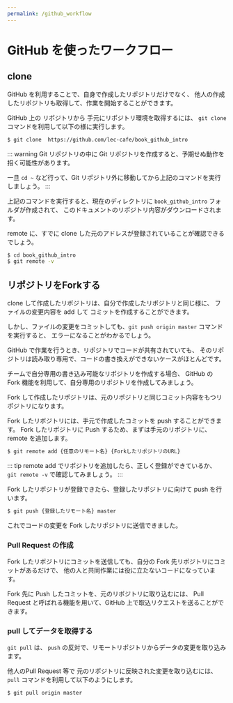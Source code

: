 ```yaml
---
permalink: /github_workflow
---
```

# GitHub を使ったワークフロー

## clone 

GitHub を利用することで、自身で作成したリポジトリだけでなく、
他人の作成したリポジトリも取得して、作業を開始することができます。

GitHub 上の リポジトリから 手元にリポジトリ環境を取得するには、
`git clone` コマンドを利用して以下の様に実行します。

```bash
$ git clone  https://github.com/lec-cafe/book_github_intro
```

::: warning
Git リポジトリの中に Git リポジトリを作成すると、予期せぬ動作を招く可能性があります。

一旦 `cd ~` など行って、Git リポジトリ外に移動してから上記のコマンドを実行しましょう。
:::


上記のコマンドを実行すると、現在のディレクトリに `book_github_intro` フォルダが作成されて、
このドキュメントのリポジトリ内容がダウンロードされます。

remote に、すでに clone した元のアドレスが登録されていることが確認できるでしょう。

```bash
$ cd book_github_intro
$ git remote -v
```

## リポジトリをForkする

clone して作成したリポジトリは、自分で作成したリポジトリと同じ様に、
ファイルの変更内容を add して コミットを作成することができます。

しかし、ファイルの変更をコミットしても、`git push origin master` コマンドを実行すると、
エラーになることがわかるでしょう。

GitHub で作業を行うとき、リポジトリでコードが共有されていても、
そのリポジトリは読み取り専用で、コードの書き換えができないケースがほとんどです。

チームで自分専用の書き込み可能なリポジトリを作成する場合、
GitHub の Fork 機能を利用して、自分専用のリポジトリを作成してみましょう。

Fork して作成したリポジトリは、元のリポジトリと同じコミット内容をもつリポジトリになります。

Fork したリポジトリには、手元で作成したコミットを push することができます。
Fork したリポジトリに Push するため、まずは手元のリポジトリに、remote を追加します。

```bash
$ git remote add {任意のリモート名} {ForkしたリポジトリのURL} 
```

::: tip
remote add でリポジトリを追加したら、正しく登録ができているか、
`git remote -v` で確認してみましょう。
:::


Fork したリポジトリが登録できたら、登録したリポジトリに向けて push を行います。

```bash
$ git push {登録したリモート名} master
```

これでコードの変更を Fork したリポジトリに送信できました。

### Pull Request の作成

Fork したリポジトリにコミットを送信しても、自分の Fork 先リポジトリにコミットがあるだけで、
他の人と共同作業には役に立たないコードになっています。

Fork 先に Push したコミットを、元のリポジトリに取り込むには、
Pull Request と呼ばれる機能を用いて、GitHub 上で取込リクエストを送ることができます。


### pull してデータを取得する

`git pull` は、 `push` の反対で、リモートリポジトリからデータの変更を取り込みます。

他人のPull Request 等で 元のリポジトリに反映された変更を取り込むには、
`pull` コマンドを利用して以下のようにします。

```bash
$ git pull origin master
```

